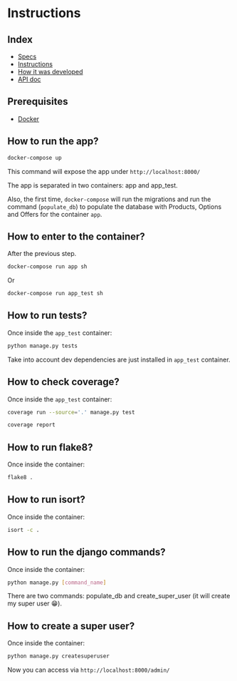 # Instructions

## Index

- [Specs](/README.md) 
- [Instructions](/docs/instructions.md) 
- [How it was developed](/docs/how-it-was-developed.md) 
- [API doc](/docs/api/orders.md) 

## Prerequisites
- [Docker](https://docs.docker.com/docker-for-mac/install/) 

## How to run the app?
```bash
docker-compose up
```
This command will expose the app under `http://localhost:8000/`

The app is separated in two containers: app and app_test.

Also, the first time, `docker-compose` will run the migrations and run the command (`populate_db`) to populate the database with Products, Options and Offers for the container `app`. 

## How to enter to the container?
After the previous step.

```bash
docker-compose run app sh
```

Or

```bash
docker-compose run app_test sh
```

## How to run tests?
Once inside the `app_test` container:
```bash
python manage.py tests
```

Take into account dev dependencies are just installed in `app_test` container.

## How to check coverage?
Once inside the `app_test` container:
```bash
coverage run --source='.' manage.py test

coverage report
```

## How to run flake8?
Once inside the container:
```bash
flake8 .
```

## How to run isort?
Once inside the container:
```bash
isort -c .
```

## How to run the django commands?
Once inside the container:
```bash
python manage.py [command_name]
```

There are two commands: populate_db and create_super_user (it will create my super user 😁).

## How to create a super user?
Once inside the container:
```bash
python manage.py createsuperuser
```

Now you can access via `http://localhost:8000/admin/`